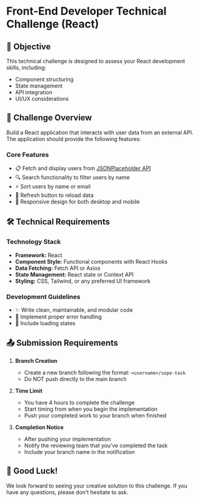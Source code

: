 # Front-End Developer Technical Challenge (React)

## 🎯 Objective

This technical challenge is designed to assess your React development skills, including:

- Component structuring
- State management
- API integration
- UI/UX considerations

## 🚀 Challenge Overview

Build a React application that interacts with user data from an external API. The application should provide the following features:

### Core Features

- 📋 Fetch and display users from [JSONPlaceholder API](https://jsonplaceholder.typicode.com/users)
- 🔍 Search functionality to filter users by name
- ⚡ Sort users by name or email
- 🔄 Refresh button to reload data
- 📱 Responsive design for both desktop and mobile

## 🛠️ Technical Requirements

### Technology Stack

- **Framework:** React
- **Component Style:** Functional components with React Hooks
- **Data Fetching:** Fetch API or Axios
- **State Management:** React state or Context API
- **Styling:** CSS, Tailwind, or any preferred UI framework

### Development Guidelines

- ✨ Write clean, maintainable, and modular code
- 🎯 Implement proper error handling
- 📝 Include loading states

## 📤 Submission Requirements

1. **Branch Creation**

   - Create a new branch following the format: `<username>/sope-task`
   - Do NOT push directly to the main branch

2. **Time Limit**

   - You have 4 hours to complete the challenge
   - Start timing from when you begin the implementation
   - Push your completed work to your branch when finished

3. **Completion Notice**
   - After pushing your implementation
   - Notify the reviewing team that you've completed the task
   - Include your branch name in the notification

## 🤝 Good Luck!

We look forward to seeing your creative solution to this challenge. If you have any questions, please don't hesitate to ask.
